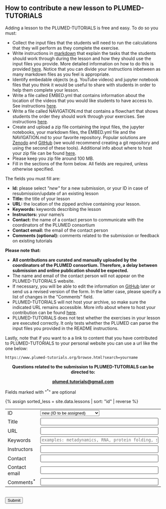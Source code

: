 How to contribute a new lesson to PLUMED-TUTORIALS
---------------------------------------------------
Adding a lesson to the PLUMED-TUTORIALS is free and easy. To do so you must:

* Collect the input files that the students will need to run the calculations that they will perform as they complete the exercise.  
* Write instructions in [markdown](https://docs.github.com/en/get-started/writing-on-github/getting-started-with-writing-and-formatting-on-github/basic-writing-and-formatting-syntax) that explain the tasks that the students should work through during the lesson and how they should use the input files you provide.  More detailed information on how to do this is provided [here](instructions.md).  Notice that you can divide your instructions inbetween as many markdown files as you feel is appropriate.
* Identify embedable objects (e.g. YouTube videos) and jupyter notebook files that you think it would be useful to share with students in order to help them complete your lesson.  
* Write a file called EMBED.yml that contains information about the location of the videos that you would like students to have access to.  See instructions [here](instructions.md).
* Write a file called NAVIGATION.md that contains a flowchart that shows students the order they should work through your exercises.  See instructions [here](instructions.md).
* Create and upload a zip file containing the input files, the jupyter notebooks, your markdown files, the EMBED.yml file and the NAVIGATION.md to your favorite repository. Popular solutions are [Zenodo](https://zenodo.org) and [GitHub](http://github.com) (we would recommend creating a git repository and using the second of these tools). Additional info about where to host your zip file can be found [here](https://github.com/plumed-nest/plumed-nest/blob/master/README.md#zip-info).
* Please keep you zip file around 100 MB.
* Fill in the sections of the form below. All fields are required, unless otherwise specified.

The fields you must fill are:

* __Id:__ please select *"new"* for a new submission, or your ID in case of resubmission/update of an existing lesson
* __Title:__ the title of your lesson 
* __URL:__ the location of the zipped archive containing your lesson.
* __Keywords:__ keywords describing the lesson
* __Instructors:__ your name/s
* __Contact:__ the name of a contact person to communicate with the coordinators of the PLUMED consortium
* __Contact email:__ the email of the contact person
* __Comments (optional):__ comments related to the submission or feedback on existing tutorials

__Please note that:__

* <b> All contributions are curated and manually uploaded by the coordinators of the PLUMED consortium. Therefore, a delay between submission and online publication should be expected.</b>
* The name and email of the contact person will not appear on the PLUMED-TUTORIALS website.
* If necessary, you will be able to edit the information on [GitHub](https://github.com/plumed-school/plumed-school) later or send us a revised version of the form. In the latter case, please specify a list of changes in the "Comments" field.
* PLUMED-TUTORIALS will not host your archive, so make sure the indicated URL remains accessible. More info about where to host your contribution can be found [here](https://github.com/plumed-nest/plumed-nest/blob/master/README.md#zip-info).
* PLUMED-TUTORIALS does not test whether the exercises in your lesson are executed correctly.  It only tests whether the PLUMED can parse the input files you provided in the README instructions.

Lastly, note that if you want to a a link to content that you have contributed to PLUMED-TUTORIALS to your personal website you can use a url like the one below:

````
https://www.plumed-tutorials.org/browse.html?search=yourname
````

<center>
<p><b>Questions related to the submission to PLUMED-TUTORIALS can be directed to:</b></p>
<p><b><a href="mailto:plumed.tutorials@gmail.com">plumed.tutorials@gmail.com</a></b></p>
</center>

Fields marked with "<sup>*</sup>" are optional

{% assign sorted_less = site.data.lessons | sort: "id" | reverse %}
<form class="wj-contact" method="POST" action="https://formspree.io/f/xyzgopbq">
  <table>
    <tr>
      <td><label for="id">ID</label></td>
      <td width="600"><select id="id" type="texy" name="ID"><option>new (ID to be assigned)</option>{% for item in sorted_less %}<option>{{ item.id }}:{{ item.shortitle }}</option>{% endfor %} required</select> </td>
    </tr>
    <tr>  
      <td><label for="title">Title</label></td>
      <td width="600"><input id="title" type="text" name="title" required> </td>
    </tr>
    <tr>
      <td><label for="url">URL</label></td>
      <td width="600"><input id="url" type="text" name="url" required> </td>
    </tr>  
    <tr>
      <td><label for="keywords">Keywords</label></td>
      <td width="600"><input id="keywords" type="text" name="keywords" placeholder="examples: metadynamics, RNA, protein folding, small molecules, ..." required></td>
    </tr>
    <tr>
      <td><label for="instructor">Instructors</label></td>
      <td width="600"><input id="instructor" type="text" name="instructor" required></td>
    </tr>
    <tr>
      <td><label for="contact">Contact</label></td>
      <td width="600"><input id="contact" type="text" name="contact" required></td>
    </tr>
    <tr>
      <td><label for="email">Contact email</label></td>
      <td width="600"><input id="email" type="text" name="_replyto" required></td>
    </tr>  
    <tr>
      <td><label for="comments">Comments<sup>*</sup></label></td>
      <td width="600"><input id="comments" type="text" name="comments"></td>
    </tr>
  </table>
  <input type="text" name="_gotcha" style="display:none"> <br>
  <button type="submit">Submit</button>
  <input type="hidden" name="_subject" id="_subject" value="PLUMED-TUTORIALS submission"> <br>
</form>

<style>
form.wj-contact input[type="text"], form.wj-contact textarea[type="text"], form.wj-contact input[type="email"]{
    width: 100%;
    height: 100%;
    vertical-align: middle;
    padding: 0.25em;
    font-family: monospace, sans-serif;
    font-weight: lighter;
    border-style: solid;
    border-color: #444;
    outline-color: #2e83e6;
    border-width: 1px;
    border-radius: 3px;
    transition: box-shadow .2s ease;
    margin-top: auto;
    margin-bottom: auto;
    margin-left: auto;
    margin-right: auto
    box-sizing: border-box;
}
</style>
    
